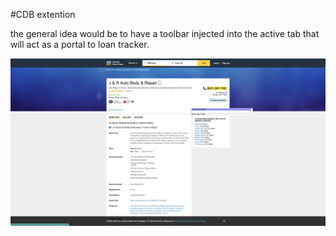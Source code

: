#CDB extention

the general idea would be to have a toolbar injected into the active tab that will act as a portal to loan tracker.


![](img/Screen%20Shot%202021-07-16%20at%2011.44.16%20AM.png)
